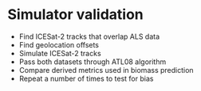 # Simulator validation


* Find ICESat-2 tracks that overlap ALS data
* Find geolocation offsets
* Simulate ICESat-2 tracks
* Pass both datasets through ATL08 algorithm
* Compare derived metrics used in biomass prediction
* Repeat a number of times to test for bias

